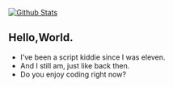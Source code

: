 [![Github Stats](https://readme-stats.1k.ink/api?username=LogLInk1K&show_icons=true&count_private=true)](https://github.com/LogLInk1K)

## Hello,World.

- I've been a script kiddie since I was eleven.
- And I still am, just like back then.
- Do you enjoy coding right now?
